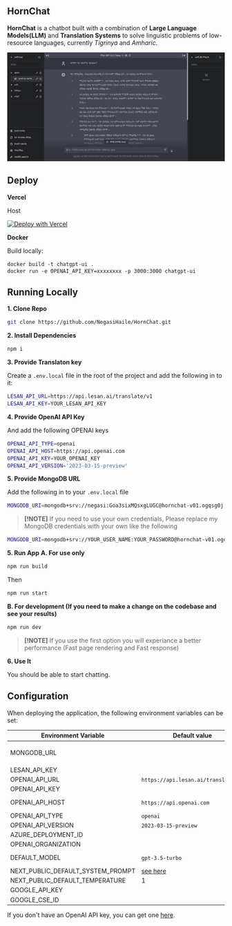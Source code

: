 ## HornChat

**HornChat** is a chatbot built with a combination of **Large Language Models(LLM)** and **Translation Systems** to solve linguistic problems of low-resource languages, currently _Tigrinya_ and _Amharic_.

![HornChat](./public/screenshots/screenshot-0402023.png)

## Deploy

**Vercel**

Host

[![Deploy with Vercel](https://vercel.com/button)](https://vercel.com/new/clone?repository-url=https%3A%2F%2Fgithub.com%2FNegasiHaile%2FHornChat)

**Docker**

Build locally:

```shell
docker build -t chatgpt-ui .
docker run -e OPENAI_API_KEY=xxxxxxxx -p 3000:3000 chatgpt-ui
```

## Running Locally

**1. Clone Repo**

```bash
git clone https://github.com/NegasiHaile/HornChat.git
```

**2. Install Dependencies**

```bash
npm i
```

**3. Provide Translaton key**

Create a `.env.local` file in the root of the project and add the following in to it:

```bash
LESAN_API_URL=https://api.lesan.ai/translate/v1
LESAN_API_KEY=YOUR_LESAN_API_KEY
```

**4. Provide OpenAI API Key**

And add the following OPENAI keys

```bash
OPENAI_API_TYPE=openai
OPENAI_API_HOST=https://api.openai.com
OPENAI_API_KEY=YOUR_OPENAI_KEY
OPENAI_API_VERSION='2023-03-15-preview'
```

**5. Provide MongoDB URL**

Add the following in to your `.env.local` file

```bash
MONGODB_URI=mongodb+srv://negasi:Goa3sixMQsxgLUGC@hornchat-v01.ogqsg0j.mongodb.net/HornChat?retryWrites=true&w=majority
```

> **[!NOTE]**
> If you need to use your own credentials, Please replace my MongoDB credentials with your own like the following

```bash
MONGODB_URI=mongodb+srv://YOUR_USER_NAME:YOUR_PASSWORD@hornchat-v01.ogqsg0j.mongodb.net/HornChat?retryWrites=true&w=majority
```

**5. Run App**
**A. For use only**

```bash
npm run build
```

Then

```bash
npm run start
```

**B. For development (If you need to make a change on the codebase and see your results)**

```bash
npm run dev
```

> **[!NOTE]**
> If you use the first option you will experiance a better performance (Fast page rendering and Fast response)

**6. Use It**

You should be able to start chatting.

## Configuration

When deploying the application, the following environment variables can be set:

| Environment Variable              | Default value                       | Description                                                                                                                               |
| --------------------------------- | ----------------------------------- | ----------------------------------------------------------------------------------------------------------------------------------------- |
| MONGODB_URL                       |                                     | `mongodb+srv://ADMIN_USER_NAME:ADMIN_PASSWORD@hornchat-v01.ogqsg0j.mongodb.net/HornChat_TG?retryWrites=true&w=majority`                   |
| LESAN_API_KEY                     |                                     | The default API key used for authentication with LESAN AI                                                                                 |
| OPENAI_API_URL                    | `https://api.lesan.ai/translate/v1` | Root API URL of LEAN AI                                                                                                                   |
| OPENAI_API_KEY                    |                                     | The default API key used for authentication with OpenAI                                                                                   |
| OPENAI_API_HOST                   | `https://api.openai.com`            | The base url, for Azure use `https://<endpoint>.openai.azure.com`                                                                         |
| OPENAI_API_TYPE                   | `openai`                            | The API type, options are `openai` or `azure`                                                                                             |
| OPENAI_API_VERSION                | `2023-03-15-preview`                | Only applicable for Azure OpenAI                                                                                                          |
| AZURE_DEPLOYMENT_ID               |                                     | Needed when Azure OpenAI, Ref [Azure OpenAI API](https://learn.microsoft.com/zh-cn/azure/cognitive-services/openai/reference#completions) |
| OPENAI_ORGANIZATION               |                                     | Your OpenAI organization ID                                                                                                               |
| DEFAULT_MODEL                     | `gpt-3.5-turbo`                     | The default model to use on new conversations, for Azure use `gpt-35-turbo`                                                               |
| NEXT_PUBLIC_DEFAULT_SYSTEM_PROMPT | [see here](utils/app/const.ts)      | The default system prompt to use on new conversations                                                                                     |
| NEXT_PUBLIC_DEFAULT_TEMPERATURE   | 1                                   | The default temperature to use on new conversations                                                                                       |
| GOOGLE_API_KEY                    |                                     | See [Custom Search JSON API documentation][GCSE]                                                                                          |
| GOOGLE_CSE_ID                     |                                     | See [Custom Search JSON API documentation][GCSE]                                                                                          |

If you don't have an OpenAI API key, you can get one [here](https://platform.openai.com/account/api-keys).
